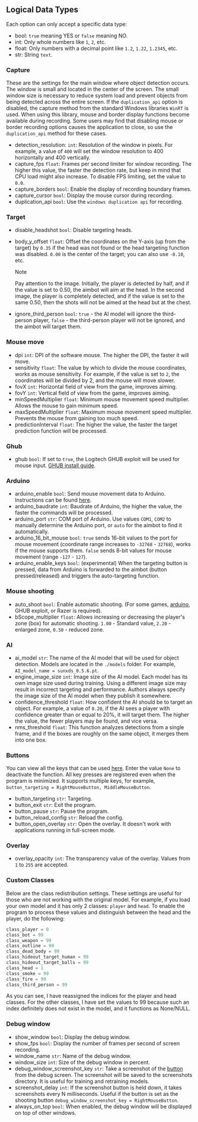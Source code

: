 ## Logical Data Types
Each option can only accept a specific data type:
- bool: `true` meaning YES or `false` meaning NO.
- int: Only whole numbers like `1`, `2`, etc.
- float: Only numbers with a decimal point like `1.2`, `1.22`, `1.2345`, etc.
- str: String `text`.

### Capture
These are the settings for the main window where object detection occurs. The window is small and located in the center of the screen. The small window size is necessary to reduce system load and prevent objects from being detected across the entire screen. If the `duplication_api` option is disabled, the capture method from the standard Windows libraries `WinRT` is used. When using this library, mouse and border display functions become available during recording. Some users may find that disabling mouse or border recording options causes the application to close, so use the `duplication_api` method for these cases.
- detection_resolution: `int`: Resolution of the window in pixels. For example, a value of `400` will set the window resolution to 400 horizontally and 400 vertically.
- capture_fps `float`: Frames per second limiter for window recording. The higher this value, the faster the detection rate, but keep in mind that CPU load might also increase. To disable FPS limiting, set the value to `0.0`.
- capture_borders `bool`: Enable the display of recording boundary frames.
- capture_cursor `bool`: Display the mouse cursor during recording.
- duplication_api `bool`: Use the `windows duplication api` for recording.

### Target
- disable_headshot `bool`: Disable targeting heads.
- body_y_offset `float`: Offset the coordinates on the Y-axis (up from the target) by `0.35` if the head was not found or the head targeting function was disabled. `0.00` is the center of the target; you can also use `-0.10`, etc.
  
  > [!NOTE]
  > Pay attention to the image. Initially, the player is detected by half, and if the value is set to 0.50, the aimbot will aim at the head. In the second image, the player is completely detected, and if the value is set to the same 0.50, then the shots will not be aimed at the head but at the chest.
  
- ignore_third_person `bool`: `true` - the AI model will ignore the third-person player, `false` - the third-person player will not be ignored, and the aimbot will target them.

### Mouse move
- dpi `int`: DPI of the software mouse. The higher the DPI, the faster it will move.
- sensitivity `float`: The value by which to divide the mouse coordinates, works as mouse sensitivity. For example, if the value is set to `2`, the coordinates will be divided by 2, and the mouse will move slower.
- fovX `int`: Horizontal field of view from the game, improves aiming.
- fovY `int`: Vertical field of view from the game, improves aiming.
- minSpeedMultiplier `float`: Minimum mouse movement speed multiplier. Allows the mouse to gain minimum speed.
- maxSpeedMultiplier `float`: Maximum mouse movement speed multiplier. Prevents the mouse from gaining too much speed.
- predictionInterval `float`: The higher the value, the faster the target prediction function will be processed.

### Ghub
- ghub `bool`: If set to `true`, the Logitech GHUB exploit will be used for mouse input. [GHUB install guide](https://github.com/SunOner/sunone_aimbot_docs/blob/main/tips/ghub.md).

### Arduino
- arduino_enable `bool`: Send mouse movement data to Arduino. Instructions can be found [here](https://github.com/SunOner/HID_Arduino).
- arduino_baudrate `int`: Baudrate of Arduino, the higher the value, the faster the commands will be processed.
- arduino_port `str`: COM port of Arduino. Use values `COM1`, `COM2` to manually determine the Arduino port, or `auto` for the aimbot to find it automatically.
- arduino_16_bit_mouse `bool`: `true` sends 16-bit values to the port for mouse movement (coordinate range increases to `-32768` - `32768`), works if the mouse supports them. `false` sends 8-bit values for mouse movement (range `-127` - `127`).
- arduino_enable_keys `bool`: (experimental) When the targeting button is pressed, data from Arduino is forwarded to the aimbot (button pressed/released) and triggers the auto-targeting function.

### Mouse shooting
- auto_shoot `bool`: Enable automatic shooting. (For some games, [arduino](https://github.com/SunOner/HID_Arduino), GHUB exploit, or Razer is required).
- bScope_multiplier `float`: Allows increasing or decreasing the player's zone (box) for automatic shooting. `1.00` - Standard value, `2.20` - enlarged zone, `0.50` - reduced zone.

### AI
- ai_model `str`: The name of the AI model that will be used for object detection. Models are located in the `./models` folder. For example, `AI_model_name = sunxds_0.5.6.pt`.
- engine_image_size `int`: Image size of the AI model. Each model has its own image size used during training. Using a different image size may result in incorrect targeting and performance. Authors always specify the image size of the AI model when they publish it somewhere.
- confidence_threshold `float`: How confident the AI should be to target an object. For example, a value of `0.20`, if the AI sees a player with confidence greater than or equal to 20%, it will target them. The higher the value, the fewer players may be found, and vice versa.
- nms_threshold `float`: This function analyzes detections from a single frame, and if the boxes are roughly on the same object, it merges them into one box.

### Buttons
You can view all the keys that can be used [here](https://github.com/SunOner/sunone_aimbot_cpp/blob/main/sunone_aimbot_cpp/scr/keycodes.cpp). Enter the value `None` to deactivate the function. All key presses are registered even when the program is minimized. It supports multiple keys, for example, `button_targeting = RightMouseButton, MiddleMouseButton`.
- button_targeting `str`: Targeting.
- button_exit `str`: Exit the program.
- button_pause `str`: Pause the program.
- button_reload_config `str`: Reload the config.
- button_open_overlay `str`: Open the overlay. It doesn't work with applications running in full-screen mode.

### Overlay
- overlay_opacity `int`: The transparency value of the overlay. Values from `1` to `255` are accepted.

### Custom Classes
Below are the class redistribution settings. These settings are useful for those who are not working with the original model. For example, if you load your own model and it has only 2 classes: `player` and `head`. To enable the program to process these values and distinguish between the head and the player, do the following:

```python
class_player = 0
class_bot = 99
class_weapon = 99
class_outline = 99
class_dead_body = 99
class_hideout_target_human = 99
class_hideout_target_balls = 99
class_head = 1
class_smoke = 99
class_fire = 99
class_third_person = 99
```

As you can see, I have reassigned the indices for the player and head classes. For the other classes, I have set the values to 99 because such an index definitely does not exist in the model, and it functions as None/NULL.


### Debug window
- show_window `bool`: Display the debug window.
- show_fps `bool`: Display the number of frames per second of screen recording.
- window_name `str`: Name of the debug window.
- window_size `int`: Size of the debug window in percent.
- debug_window_screenshot_key `str`: Take a screenshot of the [button](https://github.com/SunOner/sunone_aimbot_cpp/blob/main/sunone_aimbot_cpp/scr/keycodes.cpp) from the debug screen. The screenshot will be saved to the screenshots directory. It is useful for training and retraining models.
- screenshot_delay `int`: If the screenshot button is held down, it takes screenshots every N milliseconds. Useful if the button is set as the shooting button `debug_window_screenshot_key = RightMouseButton`.
- always_on_top `bool`: When enabled, the debug window will be displayed on top of other windows.